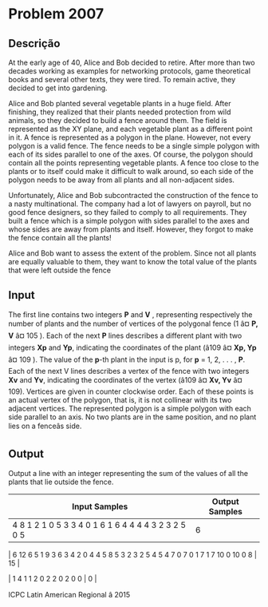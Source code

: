 # Problem 2007

Descrição
----------

At the early age of 40, Alice and Bob decided to retire. After more than two decades working as examples for networking protocols, game theoretical books and several other texts, they were tired. To remain active, they decided to get into gardening.  

  

Alice and Bob planted several vegetable plants in a huge field. After finishing, they realized that their plants needed protection from wild animals, so they decided to build a fence around them. The field is represented as the XY plane, and each vegetable plant as a different point in it. A fence is represented as a polygon in the plane. However, not every polygon is a valid fence. The fence needs to be a single simple polygon with each of its sides parallel to one of the axes. Of course, the polygon should contain all the points representing vegetable plants. A fence too close to the plants or to itself could make it difficult to walk around, so each side of the polygon needs to be away from all plants and all non-adjacent sides.  

  

Unfortunately, Alice and Bob subcontracted the construction of the fence to a nasty multinational. The company had a lot of lawyers on payroll, but no good fence designers, so they failed to comply to all requirements. They built a fence which is a simple polygon with sides parallel to the axes and whose sides are away from plants and itself. However, they forgot to make the fence contain all the plants!  

  

Alice and Bob want to assess the extent of the problem. Since not all plants are equally valuable to them, they want to know the total value of the plants that were left outside the fence

Input
-----

The first line contains two integers **P** and **V** , representing respectively the number of plants and the number of vertices of the polygonal fence (1 â¤ **P, V** â¤ 105 ). Each of the next **P** lines describes a different plant with two integers **Xp** and **Yp**, indicating the coordinates of the plant (â109 â¤ **Xp, Yp** â¤ 109 ). The value of the **p**-th plant in the input is p, for **p** = 1, 2, . . . , **P**. Each of the next V lines describes a vertex of the fence with two integers **Xv** and **Yv**, indicating the coordinates of the vertex (â109 â¤ **Xv, Yv** â¤ 109). Vertices are given in counter clockwise order. Each of these points is an actual vertex of the polygon, that is, it is not collinear with its two
adjacent vertices. The represented polygon is a simple polygon with each side parallel to an axis. No two plants are in the same position, and no plant lies on a fenceâs side.

Output
------

Output a line with an integer representing the sum of the values of all the plants that lie outside the fence.


| Input Samples | Output Samples |
| --- | --- |
| 4 8 1 2 1 0 5 3 3 4 0 1 6 1 6 4 4 4 4 3 2 3 2 5 0 5 | 6 |

| 6 12 6 5 1 9 3 6 3 4 2 0 4 4 5 8 5 3 2 3 2 5 4 5 4 7 0 7 0 1 7 1 7 10 0 10 0 8 | 15 |

| 1 4 1 1 2 0 2 2 0 2 0 0 | 0 |

ICPC Latin American Regional â 2015

